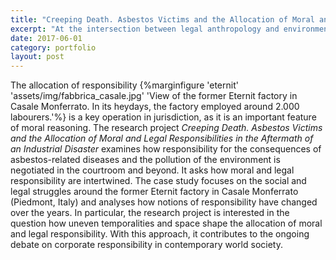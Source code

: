 ```yaml
---
title: "Creeping Death. Asbestos Victims and the Allocation of Moral and Legal Responsibility in the Aftermath of an Industrial Disaster"
excerpt: "At the intersection between legal anthropology and environmental anthropology, this research project examines how responsibility for the consequences of asbestos-related diseases and the pollution of the environment is negotiated in the courtroom and beyond, and it asks how moral and legal responsibility are intertwined ..."
date: 2017-06-01
category: portfolio
layout: post
---
```


The allocation of responsibility {%marginfigure 'eternit' 'assets/img/fabbrica_casale.jpg' 'View of the former Eternit factory in Casale Monferrato. In its heydays, the factory employed around 2.000 labourers.'%} is a key operation in jurisdiction, as it is an important feature of moral reasoning. The research project *Creeping Death. Asbestos Victims and the Allocation of Moral and Legal Responsibilities in the Aftermath of an Industrial Disaster* examines how responsibility for the consequences of asbestos-related diseases and the pollution of the environment is negotiated in the courtroom and beyond. It asks how moral and legal responsibility are intertwined. The case study focuses on the social and legal struggles around the former Eternit factory in Casale Monferrato (Piedmont, Italy) and analyses how notions of responsibility have changed over the years. In particular, the research project is interested in the question how uneven temporalities and space shape the allocation of moral and legal responsibility. With this approach, it contributes to the ongoing debate on corporate responsibility in contemporary world society.
